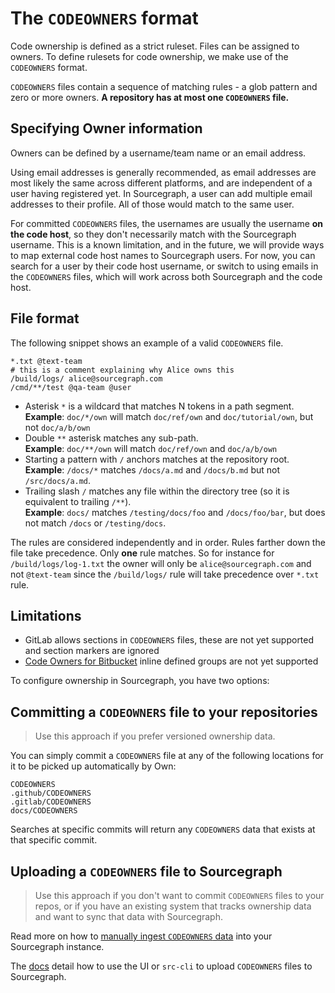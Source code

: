 # The `CODEOWNERS` format

Code ownership is defined as a strict ruleset. Files can be assigned to owners.
To define rulesets for code ownership, we make use of the `CODEOWNERS` format.

`CODEOWNERS` files contain a sequence of matching rules - a glob pattern and zero or more owners.
**A repository has at most one `CODEOWNERS` file.**

## Specifying Owner information

Owners can be defined by a username/team name or an email address.

Using email addresses is generally recommended, as email addresses are most likely the same across different platforms, and are independent of a user having registered yet.
In Sourcegraph, a user can add multiple email addresses to their profile. All of those would match to the same user.

For committed `CODEOWNERS` files, the usernames are usually the username **on the code host**, so they don't necessarily match with the Sourcegraph username.
This is a known limitation, and in the future, we will provide ways to map external code host names to Sourcegraph users.
For now, you can search for a user by their code host username, or switch to using emails in the `CODEOWNERS` files, which will work across both Sourcegraph and the code host.

## File format

The following snippet shows an example of a valid `CODEOWNERS` file.

```
*.txt @text-team
# this is a comment explaining why Alice owns this
/build/logs/ alice@sourcegraph.com 
/cmd/**/test @qa-team @user
```

- Asterisk `*` is a wildcard that matches N tokens in a path segment.  
  **Example**: `doc/*/own` will match `doc/ref/own` and `doc/tutorial/own`, but not `doc/a/b/own`
- Double `**` asterisk matches any sub-path.  
  **Example**: `doc/**/own` will match `doc/ref/own` and `doc/a/b/own`
- Starting a pattern with `/` anchors matches at the repository root.  
  **Example**: `/docs/*` matches `/docs/a.md` and `/docs/b.md` but not `/src/docs/a.md`.
- Trailing slash `/` matches any file within the directory tree (so it is equivalent to trailing `/**`).  
  **Example**: `docs/` matches `/testing/docs/foo` and `/docs/foo/bar`, but does not match `/docs` or `/testing/docs`.


The rules are considered independently and in order. Rules farther down the file take precedence. Only **one** rule matches. So for instance for `/build/logs/log-1.txt` the owner will only be `alice@sourcegraph.com` and not `@text-team` since the `/build/logs/` rule will take precedence over `*.txt` rule.

## Limitations

- GitLab allows sections in `CODEOWNERS` files, these are not yet supported and section markers are ignored
- [Code Owners for Bitbucket](https://marketplace.atlassian.com/apps/1218598/code-owners-for-bitbucket?tab=overview&hosting=cloud) inline defined groups are not yet supported

To configure ownership in Sourcegraph, you have two options:

## Committing a `CODEOWNERS` file to your repositories

> Use this approach if you prefer versioned ownership data.

You can simply commit a `CODEOWNERS` file at any of the following locations for it to be picked up automatically by Own:

```
CODEOWNERS
.github/CODEOWNERS
.gitlab/CODEOWNERS
docs/CODEOWNERS
```

Searches at specific commits will return any `CODEOWNERS` data that exists at that specific commit.

## Uploading a `CODEOWNERS` file to Sourcegraph

> Use this approach if you don't want to commit `CODEOWNERS` files to your repos, or if you have an existing system that tracks ownership data and want to sync that data with Sourcegraph.

Read more on how to [manually ingest `CODEOWNERS` data](codeowners_ingestion.md) into your Sourcegraph instance.

The [docs](codeowners_ingestion.md) detail how to use the UI or `src-cli` to upload `CODEOWNERS` files to Sourcegraph.
